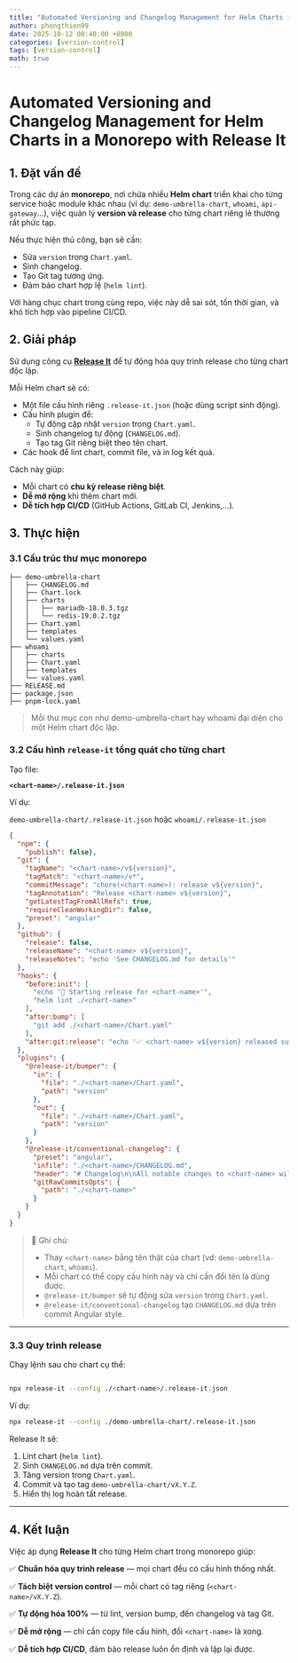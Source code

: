 ```yaml
---
title: "Automated Versioning and Changelog Management for Helm Charts in a Monorepo with Release It"
author: phongthien99
date: 2025-10-12 00:40:00 +0800
categories: [version-control]
tags: [version-control]
math: true
---
```


# Automated Versioning and Changelog Management for Helm Charts in a Monorepo with Release It

## **1. Đặt vấn đề**

Trong các dự án **monorepo**, nơi chứa nhiều **Helm chart** triển khai cho từng service hoặc module khác nhau (ví dụ: `demo-umbrella-chart`, `whoami`, `api-gateway`...), việc quản lý **version và release** cho từng chart riêng lẻ thường rất phức tạp.

Nếu thực hiện thủ công, bạn sẽ cần:

- Sửa `version` trong `Chart.yaml`.
- Sinh changelog.
- Tạo Git tag tương ứng.
- Đảm bảo chart hợp lệ (`helm lint`).

Với hàng chục chart trong cùng repo, việc này dễ sai sót, tốn thời gian, và khó tích hợp vào pipeline CI/CD.



## **2. Giải pháp**

Sử dụng công cụ [**Release It**](https://github.com/release-it/release-it) để tự động hóa quy trình release cho từng chart độc lập.

Mỗi Helm chart sẽ có:

- Một file cấu hình riêng `.release-it.json` (hoặc dùng script sinh động).
- Cấu hình plugin để:
    - Tự động cập nhật `version` trong `Chart.yaml`.
    - Sinh changelog tự động (`CHANGELOG.md`).
    - Tạo tag Git riêng biệt theo tên chart.
- Các hook để lint chart, commit file, và in log kết quả.

Cách này giúp:

- Mỗi chart có **chu kỳ release riêng biệt**.
- **Dễ mở rộng** khi thêm chart mới.
- **Dễ tích hợp CI/CD** (GitHub Actions, GitLab CI, Jenkins,…).



## **3. Thực hiện**

### 3.1 Cấu trúc thư mục monorepo

```
├── demo-umbrella-chart
│   ├── CHANGELOG.md
│   ├── Chart.lock
│   ├── charts
│   │   ├── mariadb-18.0.3.tgz
│   │   └── redis-19.0.2.tgz
│   ├── Chart.yaml
│   ├── templates
│   └── values.yaml
├── whoami
│   ├── charts
│   ├── Chart.yaml
│   ├── templates
│   └── values.yaml
├── RELEASE.md
├── package.json
├── pnpm-lock.yaml

```

> Mỗi thư mục con như demo-umbrella-chart hay whoami đại diện cho một Helm chart độc lập.
> 



### 3.2 Cấu hình `release-it` tổng quát cho từng chart

Tạo file:

**`<chart-name>/.release-it.json`**

Ví dụ:

`demo-umbrella-chart/.release-it.json` hoặc `whoami/.release-it.json`

```json
{
  "npm": {
    "publish": false},
  "git": {
    "tagName": "<chart-name>/v${version}",
    "tagMatch": "<chart-name>/v*",
    "commitMessage": "chore(<chart-name>): release v${version}",
    "tagAnnotation": "Release <chart-name> v${version}",
    "getLatestTagFromAllRefs": true,
    "requireCleanWorkingDir": false,
    "preset": "angular"
  },
  "github": {
    "release": false,
    "releaseName": "<chart-name> v${version}",
    "releaseNotes": "echo 'See CHANGELOG.md for details'"
  },
  "hooks": {
    "before:init": [
      "echo '🚀 Starting release for <chart-name>'",
      "helm lint ./<chart-name>"
    ],
    "after:bump": [
      "git add ./<chart-name>/Chart.yaml"
    ],
    "after:git:release": "echo '✅ <chart-name> v${version} released successfully'"
  },
  "plugins": {
    "@release-it/bumper": {
      "in": {
        "file": "./<chart-name>/Chart.yaml",
        "path": "version"
      },
      "out": {
        "file": "./<chart-name>/Chart.yaml",
        "path": "version"
      }
    },
    "@release-it/conventional-changelog": {
      "preset": "angular",
      "infile": "./<chart-name>/CHANGELOG.md",
      "header": "# Changelog\n\nAll notable changes to <chart-name> will be documented in this file.",
      "gitRawCommitsOpts": {
        "path": "./<chart-name>"
      }
    }
  }
}

```

> 🔧 Ghi chú:
> 
> - Thay `<chart-name>` bằng tên thật của chart (vd: `demo-umbrella-chart`, `whoami`).
> - Mỗi chart có thể copy cấu hình này và chỉ cần đổi tên là dùng được.
> - `@release-it/bumper` sẽ tự động sửa `version` trong `Chart.yaml`.
> - `@release-it/conventional-changelog` tạo `CHANGELOG.md` dựa trên commit Angular style.

---

### 3.3 Quy trình release

Chạy lệnh sau cho chart cụ thể:

```bash

npx release-it --config ./<chart-name>/.release-it.json

```

Ví dụ:

```bash
npx release-it --config ./demo-umbrella-chart/.release-it.json

```

Release It sẽ:

1. Lint chart (`helm lint`).
2. Sinh `CHANGELOG.md` dựa trên commit.
3. Tăng version trong `Chart.yaml`.
4. Commit và tạo tag `demo-umbrella-chart/vX.Y.Z`.
5. Hiển thị log hoàn tất release.

---

## **4. Kết luận**

Việc áp dụng **Release It** cho từng Helm chart trong monorepo giúp:

✅ **Chuẩn hóa quy trình release** — mọi chart đều có cấu hình thống nhất.

✅ **Tách biệt version control** — mỗi chart có tag riêng (`<chart-name>/vX.Y.Z`).

✅ **Tự động hóa 100%** — từ lint, version bump, đến changelog và tag Git.

✅ **Dễ mở rộng** — chỉ cần copy file cấu hình, đổi `<chart-name>` là xong.

✅ **Dễ tích hợp CI/CD**, đảm bảo release luôn ổn định và lặp lại được.